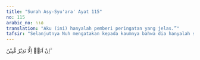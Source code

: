 ```yaml
---
title: "Surah Asy-Syu'ara' Ayat 115"
no: 115
arabic_no: ١١٥
translation: "Aku (ini) hanyalah pemberi peringatan yang jelas.”"
tafsir: "Selanjutnya Nuh mengatakan kepada kaumnya bahwa dia hanyalah seorang rasul yang diutus Allah kepada mereka untuk menyampaikan agama-Nya. Ia juga menyampaikan peringatan dan ancaman bahwa azab Allah akan ditimpakan kepada orang-orang yang ingkar dan durhaka, serta orang-orang yang mengingkari seruan rasul. Sedangkan orang-orang yang mengikuti seruan rasul, dan mengindahkan perkataan dan ancaman itu, baik kaya atau miskin, bangsawan atau rakyat biasa, akan dibalas Allah dengan surga yang penuh kenikmatan."
---
```

اِنْ اَنَا۠ اِلَّا نَذِيْرٌ مُّبِيْنٌ ۗ 